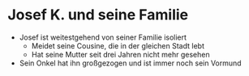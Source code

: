 # Josef K. und seine Familie

- Josef ist weitestgehend von seiner Familie isoliert
  - Meidet seine Cousine, die in der gleichen Stadt lebt
  - Hat seine Mutter seit drei Jahren nicht mehr gesehen
- Sein Onkel hat ihn großgezogen und ist immer noch sein Vormund
